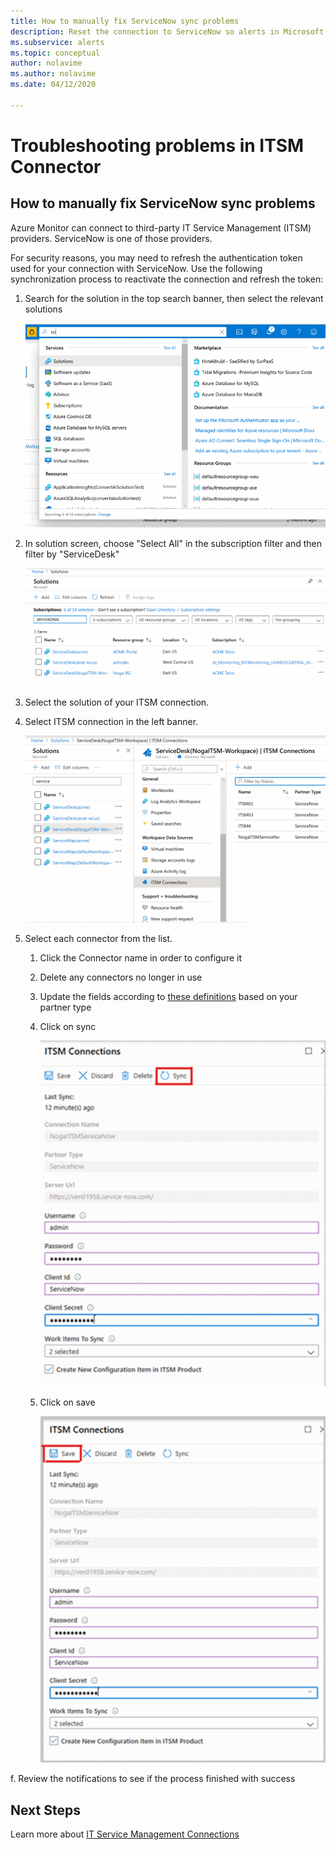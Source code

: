 ```yaml
---
title: How to manually fix ServiceNow sync problems 
description: Reset the connection to ServiceNow so alerts in Microsoft Azure can again call ServiceNow  
ms.subservice: alerts
ms.topic: conceptual
author: nolavime
ms.author: nolavime
ms.date: 04/12/2020

---
```

# Troubleshooting problems in ITSM Connector

## How to manually fix ServiceNow sync problems

Azure Monitor can connect to third-party IT Service Management (ITSM) providers. ServiceNow is one of those providers.

For security reasons, you may need to refresh the authentication token used for your connection with ServiceNow.
Use the following synchronization process to reactivate the connection and refresh the token:


1. Search for the solution in the top search banner, then select the relevant solutions

    ![Screenshot that shows the top search banner and where to select the relevant solutions.](media/itsmc-resync-servicenow/solution-search-8bit.png)

1. In solution screen, choose "Select All" in the subscription filter and then filter by "ServiceDesk"

    ![Screenshot that shows where to choose Select All and where to filter by ServiceDesk.](media/itsmc-resync-servicenow/solutions-list-8bit.png)

1. Select the solution of your ITSM connection.
1. Select ITSM connection in the left banner.

    ![Screenshot that shows where to select ITSM Connections.](media/itsmc-resync-servicenow/itsm-connector-8bit.png)

1. Select each connector from the list. 
    1. Click the Connector name in order to configure it
    1. Delete any connectors no longer in use

    1. Update the fields according to [these definitions](./itsmc-connections.md) based on your partner type

    1. Click on sync

       ![Screenshot that highlights the Sync button.](media/itsmc-resync-servicenow/resync-8bit2.png)

    1. Click on save

        ![New connection](media/itsmc-resync-servicenow/save-8bit.png)

f.    Review the notifications to see if the process finished with success 

## Next Steps

Learn more about [IT Service Management Connections](itsmc-connections.md)

